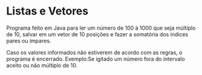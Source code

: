 # Listas e Vetores

Programa feito em Java para ler um número de 100 à 1000 que seja múltiplo de 10, salvar em um vetor de 10 posições e fazer a somatória dos índices pares ou ímpares. 

Caso os valores informados não estiverem de acordo com as regras, o programa é encerrado. 
Exemplo:Se igitado um número fora do intervalo aceito ou não múltiplo de 10.
